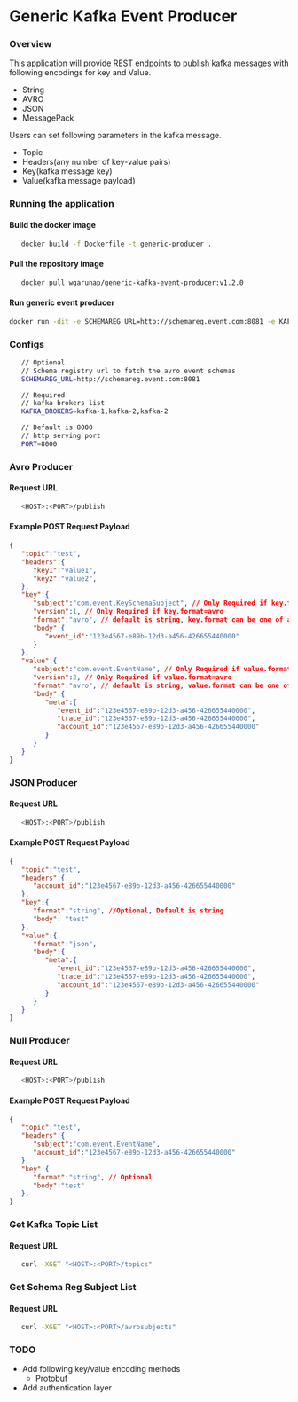 # Generic Kafka Event Producer

### Overview
This application will provide REST endpoints to publish kafka messages with following encodings for key and Value.
   - String
   - AVRO
   - JSON
   - MessagePack

Users can set following parameters in the kafka message.
   - Topic
   - Headers(any number of key-value pairs)
   - Key(kafka message key)
   - Value(kafka message payload)

### Running the application
#### Build the docker image
```sh 
   docker build -f Dockerfile -t generic-producer .
```

#### Pull the repository image
```sh
   docker pull wgarunap/generic-kafka-event-producer:v1.2.0
```

#### Run generic event producer
```sh
docker run -dit -e SCHEMAREG_URL=http://schemareg.event.com:8081 -e KAFKA_BROKERS=kafka-1:9092,kafka-2:9092 -p 8000:8000 wgarunap/generic-kafka-event-producer:v1.2.0
```

### Configs 
```sh
   // Optional
   // Schema registry url to fetch the avro event schemas  
   SCHEMAREG_URL=http://schemareg.event.com:8081

   // Required
   // kafka brokers list
   KAFKA_BROKERS=kafka-1,kafka-2,kafka-2

   // Default is 8000
   // http serving port
   PORT=8000
```

### Avro Producer 
#### Request URL
```sh
   <HOST>:<PORT>/publish
```
#### Example POST Request Payload
```json
{
   "topic":"test",
   "headers":{
      "key1":"value1",
      "key2":"value2",
   },
   "key":{
      "subject":"com.event.KeySchemaSubject", // Only Required if key.format=avro
      "version":1, // Only Required if key.format=avro
      "format":"avro", // default is string, key.format can be one of avro,json,string,bytes,messagepack
      "body":{
         "event_id":"123e4567-e89b-12d3-a456-426655440000"
      }
   },
   "value":{
      "subject":"com.event.EventName", // Only Required if value.format=avro
      "version":2, // Only Required if value.format=avro
      "format":"avro", // default is string, value.format can be one of avro,json,string,bytes,messagepack
      "body":{
         "meta":{
            "event_id":"123e4567-e89b-12d3-a456-426655440000",
            "trace_id":"123e4567-e89b-12d3-a456-426655440000",
            "account_id":"123e4567-e89b-12d3-a456-426655440000"
         }
      }
   }
}
```

### JSON Producer 
#### Request URL
```sh
   <HOST>:<PORT>/publish
```
#### Example POST Request Payload
```json
{
   "topic":"test",
   "headers":{
      "account_id":"123e4567-e89b-12d3-a456-426655440000"
   },
   "key":{
      "format":"string", //Optional, Default is string
      "body": "test"
   },
   "value":{
      "format":"json",
      "body":{
         "meta":{
            "event_id":"123e4567-e89b-12d3-a456-426655440000",
            "trace_id":"123e4567-e89b-12d3-a456-426655440000",
            "account_id":"123e4567-e89b-12d3-a456-426655440000"
         }
      }
   }
}
```

### Null Producer 
#### Request URL
```sh
   <HOST>:<PORT>/publish
```
#### Example POST Request Payload
```json
{
   "topic":"test",
   "headers":{
      "subject":"com.event.EventName",
      "account_id":"123e4567-e89b-12d3-a456-426655440000"
   },
   "key":{
      "format":"string", // Optional
      "body":"test"
   },
}
```


### Get Kafka Topic List
#### Request URL
```sh
   curl -XGET "<HOST>:<PORT>/topics"
```

### Get Schema Reg Subject List
#### Request URL
```sh
   curl -XGET "<HOST>:<PORT>/avrosubjects"
```

### TODO
   - Add following key/value encoding methods
      - Protobuf
   - Add authentication layer
